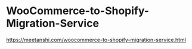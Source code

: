 # WooCommerce-to-Shopify-Migration-Service
https://meetanshi.com/woocommerce-to-shopify-migration-service.html
